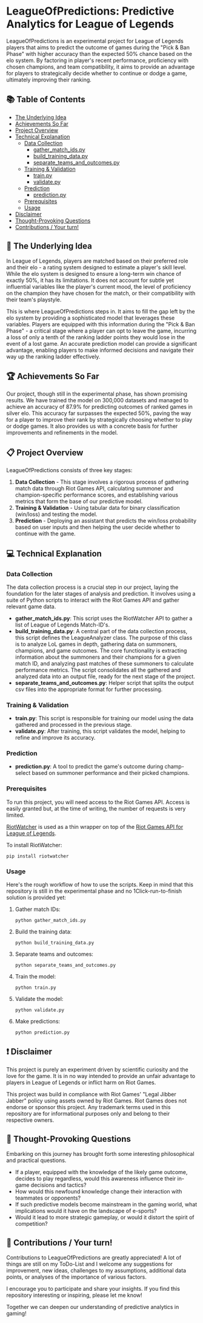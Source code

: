 # LeagueOfPredictions: Predictive Analytics for League of Legends

LeagueOfPredictions is an experimental project for League of Legends players that aims to predict the outcome of games during the "Pick & Ban Phase" with higher accuracy than the expected 50% chance based on the elo system. By factoring in player's recent performance, proficiency with chosen champions, and team compatibility, it aims to provide an advantage for players to strategically decide whether to continue or dodge a game, ultimately improving their ranking.

## 📚 Table of Contents

- [The Underlying Idea](#-the-underlying-idea)
- [Achievements So Far](#-achievements-so-far)
- [Project Overview](-#project-overview)
- [Technical Explanation](#-technical-explanation)
  - [Data Collection](#data-collection)
    - [gather_match_ids.py](#gathermatchidspy)
    - [build_training_data.py](#buildtrainingdatapy)
    - [separate_teams_and_outcomes.py](#separateteamsandoutcomespy)
  - [Training & Validation](#training--validation)
    - [train.py](#trainpy)
    - [validate.py](#validatepy)
  - [Prediction](#prediction)
    - [prediction.py](#predictionpy)
  - [Prerequisites](#prerequisites)
  - [Usage](#usage)
- [Disclaimer](#-disclaimer)
- [Thought-Provoking Questions](#-thought-provoking-questions)
- [Contributions / Your turn!](#-contributions--your-turn)


## 🧠 The Underlying Idea

In League of Legends, players are matched based on their preferred role and their elo - a rating system designed to estimate a player's skill level. While the elo system is designed to ensure a long-term win chance of exactly 50%, it has its limitations. It does not account for subtle yet influential variables like the player's current mood, the level of proficiency on the champion they have chosen for the match, or their compatibility with their team's playstyle.

This is where LeagueOfPredictions steps in. It aims to fill the gap left by the elo system by providing a sophisticated model that leverages these variables. Players are equipped with this information during the "Pick & Ban Phase" - a critical stage where a player can opt to leave the game, incurring a loss of only a tenth of the ranking ladder points they would lose in the event of a lost game. An accurate prediction model can provide a significant advantage, enabling players to make informed decisions and navigate their way up the ranking ladder effectively.

## 🏆 Achievements So Far

Our project, though still in the experimental phase, has shown promising results. We have trained the model on 300,000 datasets and managed to achieve an accuracy of 87.9% for predicting outcomes of ranked games in silver elo. This accuracy far surpasses the expected 50%, paving the way for a player to improve their rank by strategically choosing whether to play or dodge games. It also provides us with a concrete basis for further improvements and refinements in the model.

## 📋 Project Overview

LeagueOfPredictions consists of three key stages: 

1. **Data Collection** - This stage involves a rigorous process of gathering match data through Riot Games API, calculating summoner and champion-specific performance scores, and establishing various metrics that form the base of our predictive model.
2. **Training & Validation** - Using tabular data for binary classification (win/loss) and testing the model.
3. **Prediction** - Deploying an assistant that predicts the win/loss probability based on user inputs and then helping the user decide whether to continue with the game.

## 💻 Technical Explanation

### Data Collection

The data collection process is a crucial step in our project, laying the foundation for the later stages of analysis and prediction. It involves using a suite of Python scripts to interact with the Riot Games API and gather relevant game data.

- **gather_match_ids.py**: This script uses the RiotWatcher API to gather a list of League of Legends Match-ID's.
- **build_training_data.py**: A central part of the data collection process, this script defines the LeagueAnalyzer class. The purpose of this class is to analyze LoL games in depth, gathering data on summoners, champions, and game outcomes. The core functionality is extracting information about the summoners and their champions for a given match ID, and analyzing past matches of these summoners to calculate performance metrics. The script consolidates all the gathered and analyzed data into an output file, ready for the next stage of the project.
- **separate_teams_and_outcomes.py**: Helper script that splits the output csv files into the appropriate format for further processing.

### Training & Validation

- **train.py**: This script is responsible for training our model using the data gathered and processed in the previous stage.
- **validate.py**: After training, this script validates the model, helping to refine and improve its accuracy.

### Prediction

- **prediction.py**: A tool to predict the game's outcome during champ-select based on summoner performance and their picked champions.

### Prerequisites

To run this project, you will need access to the Riot Games API. Access is easily granted but, at the time of writing, the number of requests is very limited.

[RiotWatcher](https://github.com/pseudonym117/Riot-Watcher) is used as a thin wrapper on top of the [Riot Games API for League of Legends](https://developer.riotgames.com/).

To install RiotWatcher:

    pip install riotwatcher
    
### Usage

Here's the rough workflow of how to use the scripts. Keep in mind that this repository is still in the experimental phase and no 1Click-run-to-finish solution is provided yet:

1. Gather match IDs:
   ```
   python gather_match_ids.py
   ```
2. Build the training data:
   ```
   python build_training_data.py
   ```
3. Separate teams and outcomes:
   ```
   python separate_teams_and_outcomes.py
   ```
4. Train the model:
   ```
   python train.py
   ```
5. Validate the model:
   ```
   python validate.py
   ```
6. Make predictions:
   ```
   python prediction.py
   ```

## ❗ Disclaimer

This project is purely an experiment driven by scientific curiosity and the love for the game. It is in no way intended to provide an unfair advantage to players in League of Legends or inflict harm on Riot Games. 

This project was build in compliance with Riot Games' "Legal Jibber Jabber" policy using assets owned by Riot Games. Riot Games does not endorse or sponsor this project. Any trademark terms used in this repository are for informational purposes only and belong to their respective owners.

## 💭 Thought-Provoking Questions

Embarking on this journey has brought forth some interesting philosophical and practical questions. 
- If a player, equipped with the knowledge of the likely game outcome, decides to play regardless, would this awareness influence their in-game decisions and tactics? 
- How would this newfound knowledge change their interaction with teammates or opponents? 
- If such predictive models become mainstream in the gaming world, what implications would it have on the landscape of e-sports? 
- Would it lead to more strategic gameplay, or would it distort the spirit of competition?

## 🙌 Contributions / Your turn!
Contributions to LeagueOfPredictions are greatly appreciated! A lot of things are still on my ToDo-List and I welcome any suggestions for improvement, new ideas, challenges to my assumptions, additional data points, or analyses of the importance of various factors.

I encourage you to participate and share your insights. If you find this repository interesting or inspiring, please let me know! 

Together we can deepen our understanding of predictive analytics in gaming!
